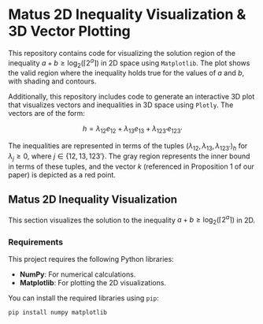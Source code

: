 # Matus 2D Inequality Visualization & 3D Vector Plotting

This repository contains code for visualizing the solution region of the inequality $a + b \geq \log_2(\lceil 2^a \rceil)$ in 2D space using `Matplotlib`. The plot shows the valid region where the inequality holds true for the values of $a$ and $b$, with shading and contours.

Additionally, this repository includes code to generate an interactive 3D plot that visualizes vectors and inequalities in 3D space using `Plotly`. The vectors are of the form:

$$
h = \lambda_{12} e_{12} + \lambda_{13} e_{13} + \lambda_{123'} e_{123'}
$$

The inequalities are represented in terms of the tuples $(\lambda_{12}, \lambda_{13}, \lambda_{123'})_h$ for $\lambda_j \geq 0$, where $j \in \{12, 13, 123'\}$. The gray region represents the inner bound in terms of these tuples, and the vector $k$ (referenced in Proposition 1 of our paper) is depicted as a red point.

## Matus 2D Inequality Visualization

This section visualizes the solution to the inequality $a + b \geq \log_2(\lceil 2^a \rceil)$ in 2D.

### Requirements

This project requires the following Python libraries:

- **NumPy**: For numerical calculations.
- **Matplotlib**: For plotting the 2D visualizations.

You can install the required libraries using `pip`:

```bash
pip install numpy matplotlib


